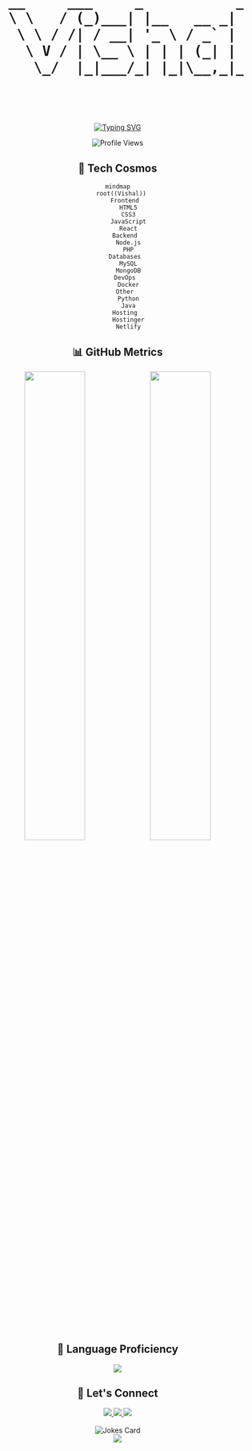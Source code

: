 <h1 align="center">
  <pre>
  __     ___     _           _   _  __          _                     _           
  \ \   / (_)___| |__   __ _| | | |/ /_   _ ___| |__  __      ____ _ | |__   __ _ 
   \ \ / /| / __| '_ \ / _` | | | ' /| | | / __| '_ \ \ \ /\ / / _` || '_ \ / _` |
    \ V / | \__ \ | | | (_| | | | . \| |_| \__ \ | | | \ V  V / (_| || | | | (_| |
     \_/  |_|___/_| |_|\__,_|_| |_|\_\\__,_|___/_| |_|  \_/\_/ \__,_||_| |_|\__,_|
                                                                                 
  </pre>
</h1>

<p align="center">
  <a href="https://github.com/vishal-50">
    <img src="https://readme-typing-svg.herokuapp.com?font=Fira+Code&size=18&duration=3000&pause=1000&color=00C2FF&center=true&vCenter=true&width=500&lines=Computer+Science+Graduate+%7C+8.5+CGPA;Full+Stack+Web+Developer;Innovative+Problem+Solver;Always+Learning%2C+Always+Growing" alt="Typing SVG" />
  </a>
</p>

<div align="center">
  <img src="https://komarev.com/ghpvc/?username=vishal-50&color=00C2FF&style=flat-square" alt="Profile Views">
</div>

<h2 align="center">🚀 Tech Cosmos</h2>

<div align="center">
  
```mermaid
mindmap
  root((Vishal))
    Frontend
      HTML5
      CSS3
      JavaScript
      React
    Backend
      Node.js
      PHP
    Databases
      MySQL
      MongoDB
    DevOps
      Docker
    Other
      Python
      Java
    Hosting
      Hostinger
      Netlify
```

</div>

<h2 align="center">📊 GitHub Metrics</h2>

<div align="center">
  <img width="49%" src="https://github-readme-stats.vercel.app/api?username=vishal-50&show_icons=true&theme=radical&bg_color=0D1117&hide_border=true" />
  <img width="49%" src="https://github-readme-streak-stats.herokuapp.com/?user=vishal-50&theme=radical&background=0D1117&hide_border=true" />
</div>

<h2 align="center">🌟 Language Proficiency</h2>

<div align="center">
  <img src="https://github-readme-stats.vercel.app/api/top-langs/?username=vishal-50&layout=compact&theme=radical&bg_color=0D1117&hide_border=true" />
</div>

<h2 align="center">🤝 Let's Connect</h2>

<div align="center">
  <a href="mailto:vk649990@gmail.com">
    <img src="https://img.shields.io/badge/-Email-D14836?style=for-the-badge&logo=Gmail&logoColor=white"/>
  </a>
  <a href="https://linkedin.com/in/your-linkedin">
    <img src="https://img.shields.io/badge/-LinkedIn-0077B5?style=for-the-badge&logo=Linkedin&logoColor=white"/>
  </a>
  <a href="https://github.com/vishal-50">
    <img src="https://img.shields.io/badge/-GitHub-181717?style=for-the-badge&logo=GitHub&logoColor=white"/>
  </a>
</div>

<br>

<div align="center">
  <img src="https://readme-jokes.vercel.app/api" alt="Jokes Card" />
</div>

<div align="center">
  <img src="https://capsule-render.vercel.app/api?type=waving&color=00C2FF&height=100&section=footer&animation=twinkling"/>
</div>
